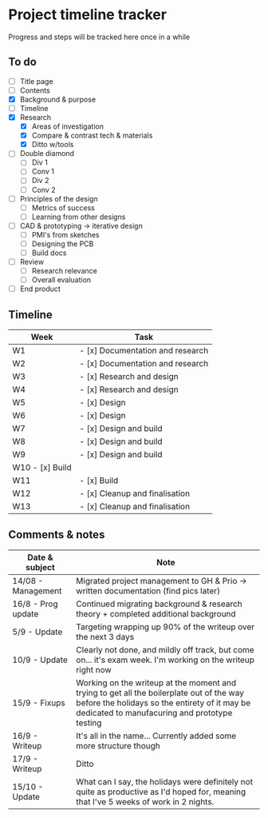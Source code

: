 # Project timeline tracker

Progress and steps will be tracked here once in a while

## To do

- [ ] Title page
- [ ] Contents
- [x] Background & purpose
- [ ] Timeline
- [x] Research
  - [x] Areas of investigation
  - [x] Compare & contrast tech & materials
  - [x] Ditto w/tools
- [ ] Double diamond
  - [ ] Div 1
  - [ ] Conv 1
  - [ ] Div 2
  - [ ] Conv 2
- [ ] Principles of the design
  - [ ] Metrics of success
  - [ ] Learning from other designs
- [ ] CAD & prototyping -> iterative design
  - [ ] PMI's from sketches
  - [ ] Designing the PCB
  - [ ] Build docs
- [ ] Review
  - [ ] Research relevance
  - [ ] Overall evaluation
- [ ] End product

## Timeline

| Week | Task |
| -------------- | --------------- |
| W1 |- [x] Documentation and research |
| W2 |- [x] Documentation and research |
| W3 |- [x] Research and design |
| W4 |- [x] Research and design |
| W5 |- [x] Design |
| W6 |- [x] Design |
| W7 |- [x] Design and build |
| W8 |- [x] Design and build |
| W9 |- [x] Design and build |
| W10 - [x] Build |
| W11 |- [x] Build |
| W12 |- [x] Cleanup and finalisation |
| W13 |- [x] Cleanup and finalisation |

## Comments & notes

| Date & subject | Note |
|--------------- | --------------- |
| 14/08 - Management | Migrated project management to GH & Prio -> written documentation (find pics later) |
| 16/8 - Prog update | Continued migrating background & research theory + completed additional background |
| 5/9 - Update | Targeting wrapping up 90% of the writeup over the next 3 days |
| 10/9 - Update | Clearly not done, and mildly off track, but come on... it's exam week. I'm working on the writeup right now |
| 15/9 - Fixups | Working on the writeup at the moment and trying to get all the boilerplate out of the way before the holidays so the entirety of it may be dedicated to manufacuring and prototype testing |
| 16/9 - Writeup | It's all in the name... Currently added some more structure though |
| 17/9 - Writeup | Ditto |
| 15/10 - Update | What can I say, the holidays were definitely not quite as productive as I'd hoped for, meaning that I've 5 weeks of work in 2 nights. |
